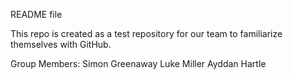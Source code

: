 README file

This repo is created as a test repository for our team to familiarize themselves with GitHub. 

Group Members:
Simon Greenaway
Luke Miller
Ayddan Hartle
